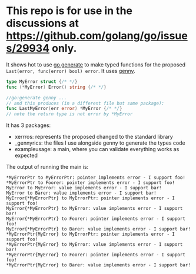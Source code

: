 # This repo is for use in the discussions at https://github.com/golang/go/issues/29934 only.

It shows hot to use [go generate](https://blog.golang.org/generate) to make typed functions for the proposed `Last(error, func(error) bool) error`.
It uses [genny](https://github.com/cheekybits/genny).

```go
type MyError struct {/* */}
func (*MyError) Error() string {/* */}

//go:generate genny ...
// and this produces (in a different file but same package):
func LastMyError(err error) *MyError {/* */}
// note the return type is not error by *MyError
```

It has 3 packages:
- xerrros: represents the proposed changed to the standard library
- _gennyrics: the files I use alongside genny to generate the types code
- exampleusage: a main, where you can validate everything works as expected

The output of running the main is:
```
*MyErrorPtr to MyErrorPtr: pointer implements error - I support foo!
*MyErrorPtr to Foorer: pointer implements error - I support foo!
MyError to MyError: value implements error - I support bar!
MyError to Barer: value implements error - I support bar!
MyError{*MyErrorPtr} to MyErrorPtr: pointer implements error - I support foo!
MyError{*MyErrorPtr} to MyError: value implements error - I support bar!
MyError{*MyErrorPtr} to Foorer: pointer implements error - I support foo!
MyError{*MyErrorPtr} to Barer: value implements error - I support bar!
*MyErrorPtr{MyError} to MyErrorPtr: pointer implements error - I support foo!
*MyErrorPtr{MyError} to MyError: value implements error - I support bar!
*MyErrorPtr{MyError} to Foorer: pointer implements error - I support foo!
*MyErrorPtr{MyError} to Barer: value implements error - I support bar!
```